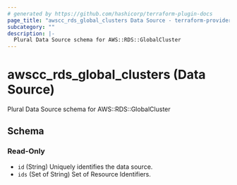 ```yaml
---
# generated by https://github.com/hashicorp/terraform-plugin-docs
page_title: "awscc_rds_global_clusters Data Source - terraform-provider-awscc"
subcategory: ""
description: |-
  Plural Data Source schema for AWS::RDS::GlobalCluster
---
```


# awscc_rds_global_clusters (Data Source)

Plural Data Source schema for AWS::RDS::GlobalCluster



<!-- schema generated by tfplugindocs -->
## Schema

### Read-Only

- `id` (String) Uniquely identifies the data source.
- `ids` (Set of String) Set of Resource Identifiers.


